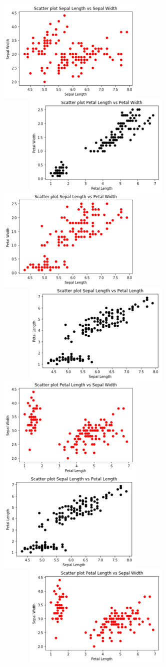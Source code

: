   <img align="left" width="420" height="300" src="images/scatter_seplen_vs_sepwid.png">  
  
  <img align="right" width="420" height="300" src="images/scatter_petlen_vs_petwid.png">  
 
  <img align="left" width="420" height="300" src="images/scatter_seplen_vs_petwid.png">  
  
  <img align="right" width="420" height="300" src="images/scatter_seplen_vs_petlen.png"> 
 
  <img align="left" width="420" height="300" src="images/scatter_petlen_vs_sepwid.png"> 
  
  <img align="left" width="420" height="300" src="images/scatter_seplen_vs_petlen.png"> 
  <img align="right" width="420" height="300" src="images/scatter_petlen_vs_sepwid.png">  
 






